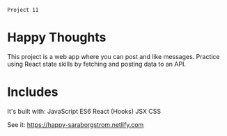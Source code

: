 `Project 11`

# Happy Thoughts

This project is a web app where you can post and like messages. Practice using React state skills by fetching and posting data to an API.

# Includes
It's built with:
JavaScript ES6 
React (Hooks)
JSX
CSS 


See it: https://happy-saraborgstrom.netlify.com
